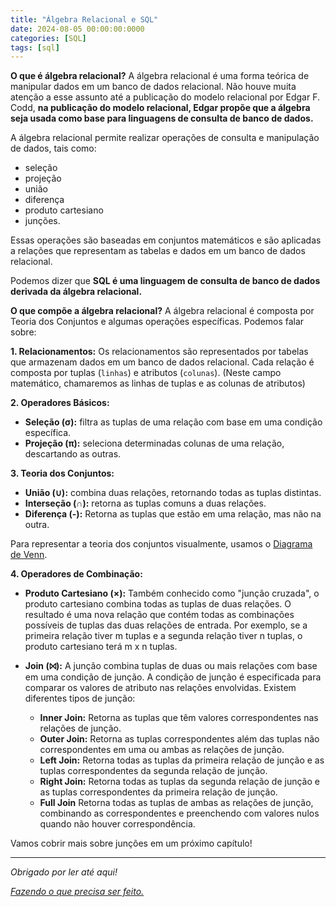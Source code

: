 ```yaml
---
title: "Álgebra Relacional e SQL"
date: 2024-08-05 00:00:00:0000
categories: [SQL]
tags: [sql]
---
```


**O que é álgebra relacional?**
A álgebra relacional é uma forma teórica de manipular dados em um banco de dados relacional. Não houve muita atenção a esse assunto até a publicação do modelo relacional por Edgar F. Codd, **na publicação do modelo relacional, Edgar propõe que a álgebra seja usada como base para linguagens de consulta de banco de dados.**

A álgebra relacional permite realizar operações de consulta e manipulação de dados, tais como:
- seleção
- projeção
- união
- diferença
- produto cartesiano
- junções.

Essas operações são baseadas em conjuntos matemáticos e são aplicadas a relações que representam as tabelas e dados em um banco de dados relacional.

Podemos dizer que **SQL é uma linguagem de consulta de banco de dados derivada da álgebra relacional.**

**O que compõe a álgebra relacional?**
A álgebra relacional é composta por Teoria dos Conjuntos e algumas operações específicas. Podemos falar sobre:

**1. Relacionamentos:** Os relacionamentos são representados por tabelas que armazenam dados em um banco de dados relacional. Cada relação é composta por tuplas (`linhas`) e atributos (`colunas`). (Neste campo matemático, chamaremos as linhas de tuplas e as colunas de atributos)

**2. Operadores Básicos:**
- **Seleção (σ):** filtra as tuplas de uma relação com base em uma condição específica.
- **Projeção (π):** seleciona determinadas colunas de uma relação, descartando as outras.

**3. Teoria dos Conjuntos:**
- **União (∪):** combina duas relações, retornando todas as tuplas distintas.
- **Interseção (∩):** retorna as tuplas comuns a duas relações.
- **Diferença (-):** Retorna as tuplas que estão em uma relação, mas não na outra.

Para representar a teoria dos conjuntos visualmente, usamos o [Diagrama de Venn](https://medium.com/@lorenzouriel/relational-algebra-e-sql-47e0972460f1#:~:text=Venn%20Diagram.%20Example%3A-,Venn%20Diagram,-4.%20Combination).

**4. Operadores de Combinação:**
- **Produto Cartesiano (×):** Também conhecido como "junção cruzada", o produto cartesiano combina todas as tuplas de duas relações. O resultado é uma nova relação que contém todas as combinações possíveis de tuplas das duas relações de entrada. Por exemplo, se a primeira relação tiver m tuplas e a segunda relação tiver n tuplas, o produto cartesiano terá m x n tuplas.

- **Join (⨝):** A junção combina tuplas de duas ou mais relações com base em uma condição de junção. A condição de junção é especificada para comparar os valores de atributo nas relações envolvidas. Existem diferentes tipos de junção:

    - **Inner Join:** Retorna as tuplas que têm valores correspondentes nas relações de junção.
    - **Outer Join:** Retorna as tuplas correspondentes além das tuplas não correspondentes em uma ou ambas as relações de junção.
    - **Left Join:** Retorna todas as tuplas da primeira relação de junção e as tuplas correspondentes da segunda relação de junção.
    - **Right Join:** Retorna todas as tuplas da segunda relação de junção e as tuplas correspondentes da primeira relação de junção.
    - **Full Join** Retorna todas as tuplas de ambas as relações de junção, combinando as correspondentes e preenchendo com valores nulos quando não houver correspondência.

Vamos cobrir mais sobre junções em um próximo capítulo!

---

*Obrigado por ler até aqui!*

[*Fazendo o que precisa ser feito.*](https://linktr.ee/lorenzo_uriel)
